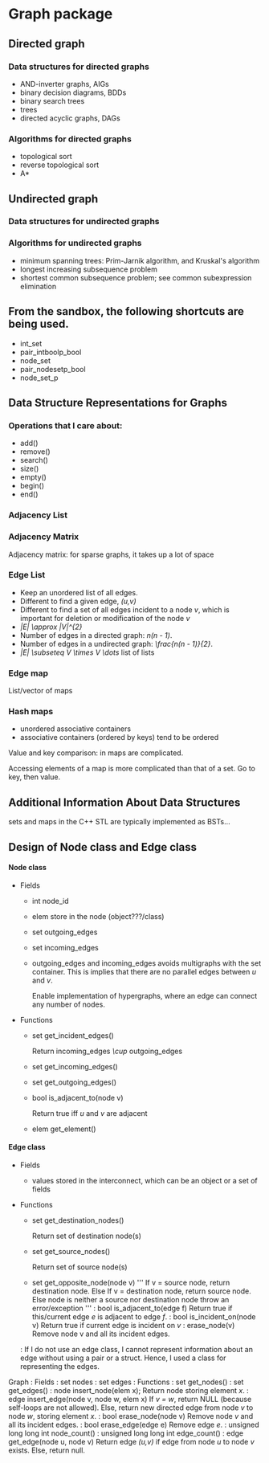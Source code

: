 # Graph package

## Directed graph

### Data structures for directed graphs
+ AND-inverter graphs, AIGs
+ binary decision diagrams, BDDs
+ binary search trees
+ trees
+ directed acyclic graphs, DAGs




### Algorithms for directed graphs
+ topological sort
+ reverse topological sort
+ A*







## Undirected graph

### Data structures for undirected graphs


### Algorithms for undirected graphs
+ minimum spanning trees: Prim-Jarnik algorithm, and Kruskal's algorithm
+ longest increasing subsequence problem
+ shortest common subsequence problem; see common subexpression elimination











## From the sandbox, the following shortcuts are being used.
+ int_set
+ pair_intboolp_bool
+ node_set
+ pair_nodesetp_bool
+ node_set_p





## Data Structure Representations for Graphs

### Operations that I care about:
+ add()
+ remove()
+ search()
+ size()
+ empty()
+ begin()
+ end()






### Adjacency List



### Adjacency Matrix

Adjacency matrix: for sparse graphs, it takes up a lot of space


### Edge List

+ Keep an unordered list of all edges.
+ Different to find a given edge, *(u,v)*
+ Different to find a set of all edges incident to a node *v*, which is important for deletion or modification of the node *v*
+ *|E| \approx |V|^{2}*
+ Number of edges in a directed graph: *n(n - 1)*.
+ Number of edges in a undirected graph: *\frac{n(n - 1)}{2}*.
+ *|E| \subseteq V \times V \dots* list of lists 


### Edge map

List/vector of maps


### Hash maps
+ unordered associative containers
+ associative containers (ordered by keys) tend to be ordered

Value and key comparison: in maps are complicated.

Accessing elements of a map is more complicated than that of a set. Go to key, then value.

## Additional Information About Data Structures

sets and maps in the C++ STL are typically implemented as BSTs...


## Design of Node class and Edge class



#### Node class
+ Fields
	+ int node_id
	+ elem store in the node (object???/class)
	+ set<edge> outgoing_edges
	+ set<edge> incoming_edges
	+ <set> outgoing_edges and <set> incoming_edges avoids multigraphs with the set container. This is implies that there are no parallel edges between *u* and *v*.
		
		Enable implementation of hypergraphs, where an edge can connect any number of nodes.
+ Functions
	+ set<edge> get_incident_edges()
		
		Return incoming_edges *\cup* outgoing_edges
	+ set<edge> get_incoming_edges()
	+ set<edge> get_outgoing_edges()
	+ bool is_adjacent_to(node v)
	
		Return true iff *u* and *v* are adjacent
	+ elem get_element()




#### Edge class
+ Fields
	+ values stored in the interconnect, which can be an object or a set of fields
+ Functions
	+ set<node> get_destination_nodes()
	
		Return set of destination node(s)
	+ set<node> get_source_nodes()
	
		Return set of source node(s)
	+ set<node> get_opposite_node(node v)
'''
		If v = source node,
			return destination node.
		Else If v = destination node,
			return source node.
		Else
			node is neither a source nor destination node
			throw an error/exception
'''
				: bool is_adjacent_to(edge f)
					Return true if this/current edge *e* is adjacent to edge *f*.
				: bool is_incident_on(node v)
					Return true if current edge is incident on *v*
				: erase_node(v)
					Remove node v and all its incident edges.

	: If I do not use an edge class, I cannot represent information about an edge without using a pair or a struct. Hence, I used a class for representing the edges.






Graph	: Fields	: set<node> nodes
					: set<edge> edges
		: Functions	: set<node> get_nodes()
					: set<edge> get_edges()
					: node insert_node(elem x);
						Return node storing element *x*.
					: edge insert_edge(node v, node w, elem x)
						If *v = w*, return NULL (because self-loops are not allowed).
						Else, return new directed edge from node *v* to node *w*, storing element *x*.
					: bool erase_node(node v)
						Remove node *v* and all its incident edges.
					: bool erase_edge(edge e)
						Remove edge *e*.
					: unsigned long long int node_count()
					: unsigned long long int edge_count()
					: edge get_edge(node u, node v)
						Return edge *(u,v)* if edge from node *u* to node *v* exists. Else, return null.























